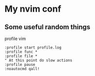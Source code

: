 # My nvim conf

## Some useful random things

profile vim

```
:profile start profile.log
:profile func *
:profile file *
" At this point do slow actions
:profile pause
:noautocmd qall!
```
